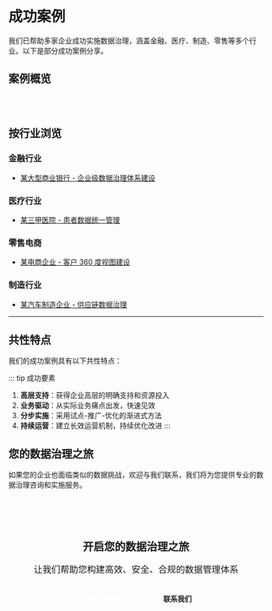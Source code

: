 # 成功案例

我们已帮助多家企业成功实施数据治理，涵盖金融、医疗、制造、零售等多个行业。以下是部分成功案例分享。

## 案例概览

<div class="case-cards">
  <CaseCard 
    industry="金融"
    title="某大型商业银行"
    challenge="数据分散在多个系统，数据质量问题严重，难以满足监管要求"
    solution="建立企业级数据治理体系，实施主数据管理和数据质量管理"
    result="数据质量提升 60%，监管报送准确率达 99%，数据相关工单减少 70%"
    link="/zh/cases/bank"
  />
  
  <CaseCard 
    industry="医疗"
    title="某三甲医院"
    challenge="患者数据散落在各个科室系统，缺乏统一管理，存在安全隐患"
    solution="建立患者主数据管理系统，实施数据安全和隐私保护措施"
    result="患者数据统一率 95%，数据查询效率提升 5 倍，通过等保三级认证"
    link="/zh/cases/hospital"
  />
  
  <CaseCard 
    industry="电商"
    title="某电商企业"
    challenge="客户数据不准确，影响精准营销效果，客户体验差"
    solution="建立客户 360 度视图，实施数据质量监控和客户数据治理"
    result="客户数据准确率提升至 98%，营销转化率提升 35%，客户满意度提升 25%"
    link="/zh/cases/ecommerce"
  />
  
  <CaseCard 
    industry="制造"
    title="某汽车制造企业"
    challenge="供应链数据孤岛严重，库存管理混乱，成本高企"
    solution="打通供应链数据，建立统一的物料主数据和供应商主数据"
    result="库存周转率提升 35%，采购成本降低 20%，交付准时率提升至 95%"
    link="/zh/cases/manufacturing"
  />
</div>

## 按行业浏览

### 金融行业

-   [某大型商业银行 - 企业级数据治理体系建设](/zh/cases/bank)

### 医疗行业

-   [某三甲医院 - 患者数据统一管理](/zh/cases/hospital)

### 零售电商

-   [某电商企业 - 客户 360 度视图建设](/zh/cases/ecommerce)

### 制造行业

-   [某汽车制造企业 - 供应链数据治理](/zh/cases/manufacturing)

---

## 共性特点

我们的成功案例具有以下共性特点：

::: tip 成功要素

1. **高层支持**：获得企业高层的明确支持和资源投入
2. **业务驱动**：从实际业务痛点出发，快速见效
3. **分步实施**：采用试点-推广-优化的渐进式方法
4. **持续运营**：建立长效运营机制，持续优化改进
   :::

## 您的数据治理之旅

如果您的企业也面临类似的数据挑战，欢迎与我们联系，我们将为您提供专业的数据治理咨询和实施服务。

<div class="cta-section">
  <h2>开启您的数据治理之旅</h2>
  <p style="font-size: 1.1rem; color: var(--vp-c-text-2); margin: 16px 0;">
    让我们帮助您构建高效、安全、合规的数据管理体系
  </p>
  <div class="cta-buttons">
    <a href="/zh/what-is-data-governance/implementation" class="cta-button">查看实施指南</a>
    <a href="/zh/contact" class="cta-button secondary">联系我们</a>
  </div>
</div>

<style scoped>
.case-cards {
  display: grid;
  grid-template-columns: repeat(auto-fit, minmax(320px, 1fr));
  gap: 28px;
  margin: 32px 0;
}

.cta-section {
  text-align: center;
  padding: 48px 24px;
  background: linear-gradient(135deg, var(--vp-c-brand-soft) 0%, var(--vp-c-bg-soft) 100%);
  border-radius: 16px;
  margin: 48px 0;
}

.cta-section h2 {
  margin-top: 0;
  border: none;
  color: var(--vp-c-brand-1);
}

.cta-buttons {
  display: flex;
  gap: 16px;
  justify-content: center;
  flex-wrap: wrap;
  margin-top: 24px;
}

.cta-button {
  display: inline-block;
  padding: 12px 32px;
  background: var(--vp-c-brand-1);
  color: white;
  text-decoration: none;
  border-radius: 8px;
  font-weight: 600;
  transition: all 0.3s ease;
}

.cta-button:hover {
  background: var(--vp-c-brand-2);
  transform: translateY(-2px);
  box-shadow: 0 6px 16px rgba(0, 123, 255, 0.3);
}

.cta-button.secondary {
  background: var(--vp-c-bg);
  color: var(--vp-c-brand-1);
  border: 2px solid var(--vp-c-brand-1);
}

.cta-button.secondary:hover {
  background: var(--vp-c-brand-soft);
}
</style>
